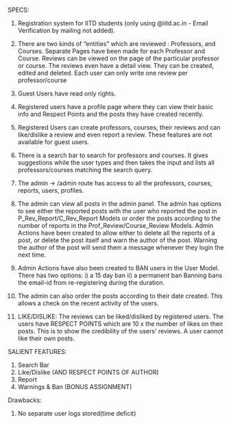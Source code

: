 SPECS:

1. Registration system for IITD students (only using @iitd.ac.in - Email Verification by mailing not added).

2. There are two kinds of “entities” which are reviewed : Professors, and Courses.
Separate Pages have been made for each Professor and Course. Reviews can be viewed on the page of the particular professor or course. The reviews even have a detail view. They can be created, edited and deleted. Each user can only write one review per professor/course

3. Guest Users have read only rights.

4. Registered users have a profile page where they can view their basic info and Respect Points and the posts they have created recently.

5. Registered Users can create professors, courses, their reviews and can like/dislike a review and even report a review.
These features are not available for guest users.

6. There is a search bar to search for professors and courses. It gives suggestions while the user types and then takes the input and lists all professors/courses matching the search query.

7. The admin -> /admin route has access to all the professors, courses, reports, users, profiles.

8. The admin can view all posts in the admin panel. The admin has options to see either the reported posts with the user who reported the post in P_Rev_Report/C_Rev_Report Models or order the posts according to the number of reports in the Prof_Review/Course_Review Models. Admin Actions have been created to allow either to delete all the reports of a post, or delete the post itself and warn the author of the post. Warning the author of the post will send them a message whenever they login the next time.

9. Admin Actions have also been created to BAN users in the User Model. There has two options: 
  i) a 15 day ban
  ii) a permanent ban
  Banning bans the email-id from re-registering during the duration.
  
10. The admin can also order the posts according to their date created. This allows a check on the recent activity of the users.

11. LIKE/DISLIKE: The reviews can be liked/disliked by registered users. The users have RESPECT POINTS which are 10 x the number of likes on their posts. This is to show the credibility of the users' reviews. A user cannot like their own posts.



SALIENT FEATURES:
1. Search Bar
2. Like/Dislike (AND RESPECT POINTS OF AUTHOR)
3. Report
4. Warnings & Ban (BONUS ASSIGNMENT)

Drawbacks:
1. No separate user logs stored(time deficit)
